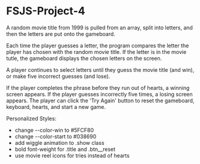# FSJS-Project-4
 
A random movie title from 1999 is pulled from an array, split into letters, and then the letters are put onto the gameboard.

Each time the player guesses a letter, the program compares the letter the player has chosen with the random movie title. If the letter is in the movie tutle, the gameboard displays the chosen letters on the screen.

A player continues to select letters until they guess the movie title (and win), or make five incorrect guesses (and lose).

If the player completes the phrase before they run out of hearts, a winning screen appears. If the player guesses incorrectly five times, a losing screen appears. The player can click the 'Try Again' button to reset the gameboard, keyboard, hearts, and start a new game.

Personalized Styles:
- change --color-win to #5FCF80
- change --color-start to #038690
- add wiggle animation to .show class
- bold font-weight for .title and .btn__reset
- use movie reel icons for tries instead of hearts
